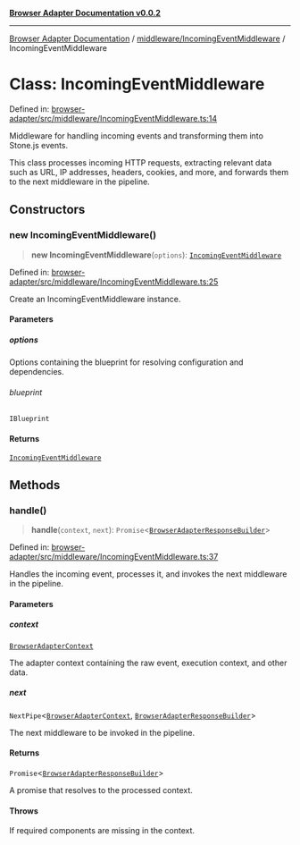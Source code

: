 [**Browser Adapter Documentation v0.0.2**](../../../README.md)

***

[Browser Adapter Documentation](../../../modules.md) / [middleware/IncomingEventMiddleware](../README.md) / IncomingEventMiddleware

# Class: IncomingEventMiddleware

Defined in: [browser-adapter/src/middleware/IncomingEventMiddleware.ts:14](https://github.com/stonemjs/browser-adapter/blob/c3427cc529e8929bb73bcc39b402c0bfd995379e/src/middleware/IncomingEventMiddleware.ts#L14)

Middleware for handling incoming events and transforming them into Stone.js events.

This class processes incoming HTTP requests, extracting relevant data such as URL, IP addresses,
headers, cookies, and more, and forwards them to the next middleware in the pipeline.

## Constructors

### new IncomingEventMiddleware()

> **new IncomingEventMiddleware**(`options`): [`IncomingEventMiddleware`](IncomingEventMiddleware.md)

Defined in: [browser-adapter/src/middleware/IncomingEventMiddleware.ts:25](https://github.com/stonemjs/browser-adapter/blob/c3427cc529e8929bb73bcc39b402c0bfd995379e/src/middleware/IncomingEventMiddleware.ts#L25)

Create an IncomingEventMiddleware instance.

#### Parameters

##### options

Options containing the blueprint for resolving configuration and dependencies.

###### blueprint

`IBlueprint`

#### Returns

[`IncomingEventMiddleware`](IncomingEventMiddleware.md)

## Methods

### handle()

> **handle**(`context`, `next`): `Promise`\<[`BrowserAdapterResponseBuilder`](../../../declarations/type-aliases/BrowserAdapterResponseBuilder.md)\>

Defined in: [browser-adapter/src/middleware/IncomingEventMiddleware.ts:37](https://github.com/stonemjs/browser-adapter/blob/c3427cc529e8929bb73bcc39b402c0bfd995379e/src/middleware/IncomingEventMiddleware.ts#L37)

Handles the incoming event, processes it, and invokes the next middleware in the pipeline.

#### Parameters

##### context

[`BrowserAdapterContext`](../../../declarations/type-aliases/BrowserAdapterContext.md)

The adapter context containing the raw event, execution context, and other data.

##### next

`NextPipe`\<[`BrowserAdapterContext`](../../../declarations/type-aliases/BrowserAdapterContext.md), [`BrowserAdapterResponseBuilder`](../../../declarations/type-aliases/BrowserAdapterResponseBuilder.md)\>

The next middleware to be invoked in the pipeline.

#### Returns

`Promise`\<[`BrowserAdapterResponseBuilder`](../../../declarations/type-aliases/BrowserAdapterResponseBuilder.md)\>

A promise that resolves to the processed context.

#### Throws

If required components are missing in the context.
